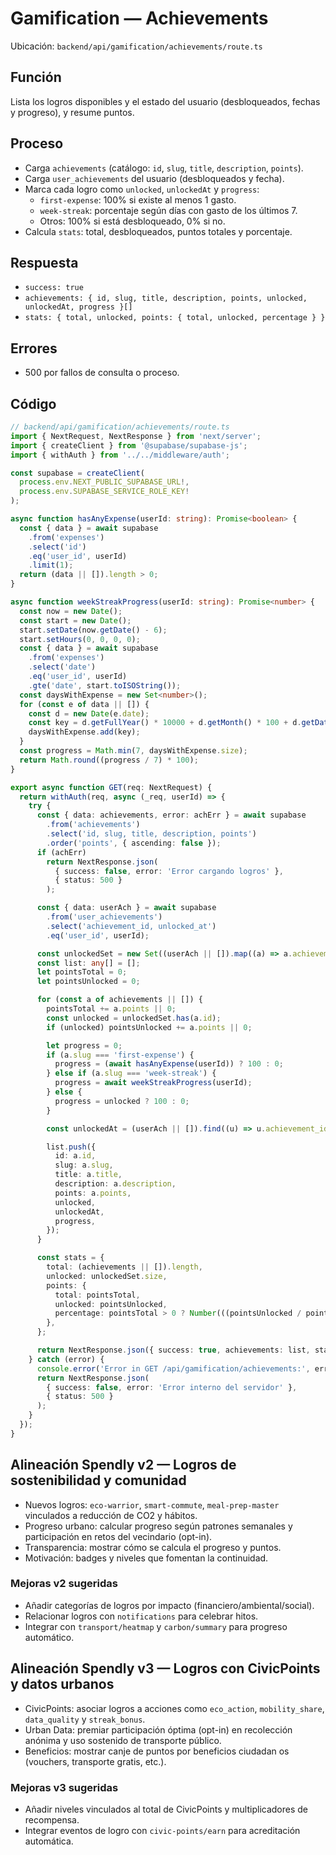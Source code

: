 # Gamification — Achievements

Ubicación: `backend/api/gamification/achievements/route.ts`

## Función

Lista los logros disponibles y el estado del usuario (desbloqueados, fechas y progreso), y resume puntos.

## Proceso

- Carga `achievements` (catálogo: `id`, `slug`, `title`, `description`, `points`).
- Carga `user_achievements` del usuario (desbloqueados y fecha).
- Marca cada logro como `unlocked`, `unlockedAt` y `progress`:
  - `first-expense`: 100% si existe al menos 1 gasto.
  - `week-streak`: porcentaje según días con gasto de los últimos 7.
  - Otros: 100% si está desbloqueado, 0% si no.
- Calcula `stats`: total, desbloqueados, puntos totales y porcentaje.

## Respuesta

- `success: true`
- `achievements: { id, slug, title, description, points, unlocked, unlockedAt, progress }[]`
- `stats: { total, unlocked, points: { total, unlocked, percentage } }`

## Errores

- 500 por fallos de consulta o proceso.

## Código

```typescript
// backend/api/gamification/achievements/route.ts
import { NextRequest, NextResponse } from 'next/server';
import { createClient } from '@supabase/supabase-js';
import { withAuth } from '../../middleware/auth';

const supabase = createClient(
  process.env.NEXT_PUBLIC_SUPABASE_URL!,
  process.env.SUPABASE_SERVICE_ROLE_KEY!
);

async function hasAnyExpense(userId: string): Promise<boolean> {
  const { data } = await supabase
    .from('expenses')
    .select('id')
    .eq('user_id', userId)
    .limit(1);
  return (data || []).length > 0;
}

async function weekStreakProgress(userId: string): Promise<number> {
  const now = new Date();
  const start = new Date();
  start.setDate(now.getDate() - 6);
  start.setHours(0, 0, 0, 0);
  const { data } = await supabase
    .from('expenses')
    .select('date')
    .eq('user_id', userId)
    .gte('date', start.toISOString());
  const daysWithExpense = new Set<number>();
  for (const e of data || []) {
    const d = new Date(e.date);
    const key = d.getFullYear() * 10000 + d.getMonth() * 100 + d.getDate();
    daysWithExpense.add(key);
  }
  const progress = Math.min(7, daysWithExpense.size);
  return Math.round((progress / 7) * 100);
}

export async function GET(req: NextRequest) {
  return withAuth(req, async (_req, userId) => {
    try {
      const { data: achievements, error: achErr } = await supabase
        .from('achievements')
        .select('id, slug, title, description, points')
        .order('points', { ascending: false });
      if (achErr)
        return NextResponse.json(
          { success: false, error: 'Error cargando logros' },
          { status: 500 }
        );

      const { data: userAch } = await supabase
        .from('user_achievements')
        .select('achievement_id, unlocked_at')
        .eq('user_id', userId);

      const unlockedSet = new Set((userAch || []).map((a) => a.achievement_id));
      const list: any[] = [];
      let pointsTotal = 0;
      let pointsUnlocked = 0;

      for (const a of achievements || []) {
        pointsTotal += a.points || 0;
        const unlocked = unlockedSet.has(a.id);
        if (unlocked) pointsUnlocked += a.points || 0;

        let progress = 0;
        if (a.slug === 'first-expense') {
          progress = (await hasAnyExpense(userId)) ? 100 : 0;
        } else if (a.slug === 'week-streak') {
          progress = await weekStreakProgress(userId);
        } else {
          progress = unlocked ? 100 : 0;
        }

        const unlockedAt = (userAch || []).find((u) => u.achievement_id === a.id)?.unlocked_at || null;

        list.push({
          id: a.id,
          slug: a.slug,
          title: a.title,
          description: a.description,
          points: a.points,
          unlocked,
          unlockedAt,
          progress,
        });
      }

      const stats = {
        total: (achievements || []).length,
        unlocked: unlockedSet.size,
        points: {
          total: pointsTotal,
          unlocked: pointsUnlocked,
          percentage: pointsTotal > 0 ? Number(((pointsUnlocked / pointsTotal) * 100).toFixed(2)) : 0,
        },
      };

      return NextResponse.json({ success: true, achievements: list, stats });
    } catch (error) {
      console.error('Error in GET /api/gamification/achievements:', error);
      return NextResponse.json(
        { success: false, error: 'Error interno del servidor' },
        { status: 500 }
      );
    }
  });
}
```

## Alineación Spendly v2 — Logros de sostenibilidad y comunidad

- Nuevos logros: `eco-warrior`, `smart-commute`, `meal-prep-master` vinculados a reducción de CO2 y hábitos.
- Progreso urbano: calcular progreso según patrones semanales y participación en retos del vecindario (opt-in).
- Transparencia: mostrar cómo se calcula el progreso y puntos.
- Motivación: badges y niveles que fomentan la continuidad.

### Mejoras v2 sugeridas
- Añadir categorías de logros por impacto (financiero/ambiental/social).
- Relacionar logros con `notifications` para celebrar hitos.
- Integrar con `transport/heatmap` y `carbon/summary` para progreso automático.

## Alineación Spendly v3 — Logros con CivicPoints y datos urbanos

- CivicPoints: asociar logros a acciones como `eco_action`, `mobility_share`, `data_quality` y `streak_bonus`.
- Urban Data: premiar participación óptima (opt-in) en recolección anónima y uso sostenido de transporte público.
- Beneficios: mostrar canje de puntos por beneficios ciudadan		os (vouchers, transporte gratis, etc.).

### Mejoras v3 sugeridas
- Añadir niveles vinculados al total de CivicPoints y multiplicadores de recompensa.
- Integrar eventos de logro con `civic-points/earn` para acreditación automática.